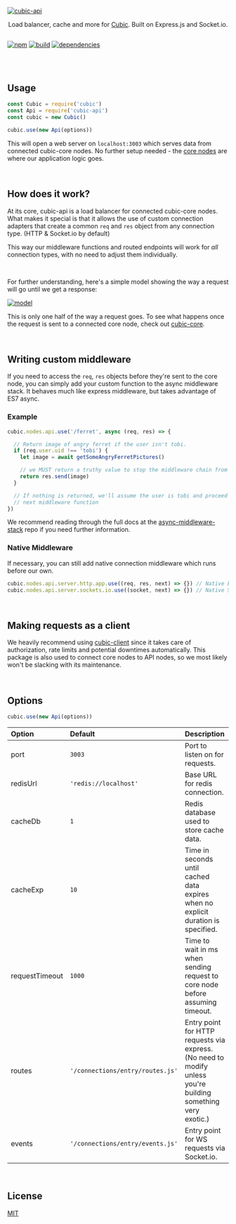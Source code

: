 
[![cubic-api](https://i.imgur.com/wWHFif0.png)](https://github.com/nexus-devs/cubic-api)

<p align='center'>Load balancer, cache and more for <a href='https://github.com/nexus-devs/cubic'>Cubic</a>. Built on Express.js and Socket.io.</p>

##

[![npm](https://img.shields.io/npm/v/cubic-api.svg)](https://npmjs.org/cubic-api)
[![build](https://ci.nexus-stats.com/api/badges/cubic-js/cubic-api/status.svg)](https://ci.nexus-stats.com/cubic-js/cubic-api)
[![dependencies](https://david-dm.org/cubic-js/cubic-api.svg)](https://david-dm.org/cubic-js/cubic-api)


<br>
<br>


## Usage
```js
const Cubic = require('cubic')
const Api = require('cubic-api')
const cubic = new Cubic()

cubic.use(new Api(options))
```
This will open a web server on `localhost:3003` which serves data from connected
cubic-core nodes. No further setup needed - the [core nodes](https://github.com/nexus-devs/cubic-core) are where our application logic goes.

<br>


## How does it work?
At its core, cubic-api is a load balancer for connected cubic-core nodes.
What makes it special is that it allows the use of custom connection adapters
that create a common `req` and `res` object from any connection type. (HTTP &
Socket.io by default)

This way our middleware functions and routed endpoints will work for *all*
connection types, with no need to adjust them individually.

<br>

For further understanding, here's a simple model showing the way a request
will go until we get a response:

[![model](https://i.imgur.com/H4sBsUL.png)](https://i.imgur.com/H4sBsUL.png)

This is only one half of the way a request goes. To see what happens once the request
is sent to a connected core node, check out [cubic-core](https://github.com/nexus-devs/cubic-core).

<br>

## Writing custom middleware
If you need to access the `req`, `res` objects before they're sent to the
core node, you can simply add your custom function to the async middleware
stack. It behaves much like express middleware, but takes advantage of ES7
async.

### Example
```js
cubic.nodes.api.use('/ferret', async (req, res) => {

  // Return image of angry ferret if the user isn't tobi.
  if (req.user.uid !== 'tobi') {
    let image = await getSomeAngryFerretPictures()

    // we MUST return a truthy value to stop the middleware chain from executing
    return res.send(image)
  }

  // If nothing is returned, we'll assume the user is tobi and proceed with the
  // next middleware function
})
```
We recommend reading through the full docs at the [async-middleware-stack](https://github.com/Kaptard/async-middleware-stack)
repo if you need further information.

### Native Middleware
If necessary, you can still add native connection middleware which runs before
our own.
```js
cubic.nodes.api.server.http.app.use((req, res, next) => {}) // Native Express Middleware
cubic.nodes.api.server.sockets.io.use((socket, next) => {}) // Native Socket.io Middleware
```

<br>

## Making requests as a client
We heavily recommend using [cubic-client](https://github.com/nexus-devs/cubic-client)
since it takes care of authorization, rate limits and potential downtimes automatically.
This package is also used to connect core nodes to API nodes, so we most likely
won't be slacking with its maintenance.

<br>

## Options

```js
cubic.use(new Api(options))
```

| Option        | Default       | Description   |
|:------------- |:------------- |:------------- |
| port   | `3003`   | Port to listen on for requests. |
| redisUrl | `'redis://localhost'` | Base URL for redis connection. |
| cacheDb | `1` | Redis database used to store cache data. |
| cacheExp | `10` | Time in seconds until cached data expires when no explicit duration is specified. |
| requestTimeout | `1000` | Time to wait in ms when sending request to core node before assuming timeout. |
| routes | `'/connections/entry/routes.js'` | Entry point for HTTP requests via express. (No need to modify unless you're building something very exotic.) |
| events | `'/connections/entry/events.js'` | Entry point for WS requests via Socket.io. |

<br>

## License
[MIT](/LICENSE.md)
